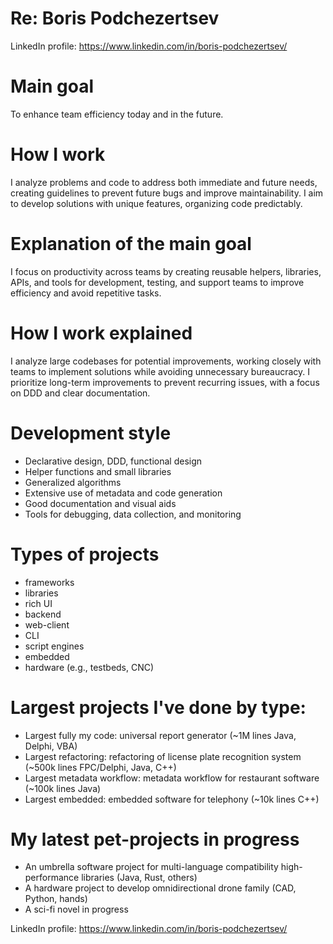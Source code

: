 # Re: Boris Podchezertsev

LinkedIn profile: https://www.linkedin.com/in/boris-podchezertsev/

# Main goal
To enhance team efficiency today and in the future.

# How I work
I analyze problems and code to address both immediate and future needs, creating guidelines to prevent future bugs and improve maintainability. I aim to develop solutions with unique features, organizing code predictably.

# Explanation of the main goal
I focus on productivity across teams by creating reusable helpers, libraries, APIs, and tools for development, testing, and support teams to improve efficiency and avoid repetitive tasks.

# How I work explained
I analyze large codebases for potential improvements, working closely with teams to implement solutions while avoiding unnecessary bureaucracy. I prioritize long-term improvements to prevent recurring issues, with a focus on DDD and clear documentation.

# Development style
- Declarative design, DDD, functional design
- Helper functions and small libraries
- Generalized algorithms
- Extensive use of metadata and code generation
- Good documentation and visual aids
- Tools for debugging, data collection, and monitoring

# Types of projects
- frameworks
- libraries
- rich UI
- backend
- web-client
- CLI
- script engines
- embedded
- hardware (e.g., testbeds, CNC)

# Largest projects I've done by type:
- Largest fully my code: universal report generator (~1M lines Java, Delphi, VBA)
- Largest refactoring: refactoring of license plate recognition system (~500k lines FPC/Delphi, Java, C++)
- Largest metadata workflow: metadata workflow for restaurant software (~100k lines Java)
- Largest embedded: embedded software for telephony (~10k lines C++)

# My latest pet-projects in progress
- An umbrella software project for multi-language compatibility high-performance libraries (Java, Rust, others)
- A hardware project to develop omnidirectional drone family (CAD, Python, hands)
- A sci-fi novel in progress

LinkedIn profile: https://www.linkedin.com/in/boris-podchezertsev/
